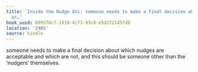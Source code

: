 ```yaml
---
title: 'Inside the Nudge Uni: someone needs to make a final decision about which nudges
  ar…'
book_uuid: 8095f6c7-1918-4c71-93c8-e5d2f21457d8
location: '2985'
source: kindle
---
```


someone needs to make a final decision about which nudges are acceptable and which are not, and this should be someone other than the ‘nudgers’ themselves.